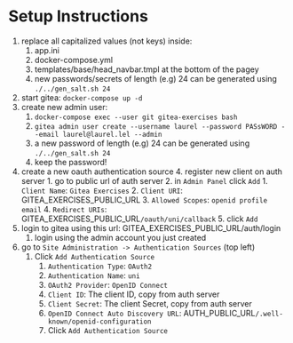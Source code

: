 # Setup Instructions

1. replace all capitalized values (not keys) inside:
    1. app.ini
    2. docker-compose.yml
    3. templates/base/head_navbar.tmpl at the bottom of the pagey
    4. new passwords/secrets of length (e.g) 24 can be generated using `./../gen_salt.sh 24`
2. start gitea: `docker-compose up -d`
3. create new admin user:
    1. `docker-compose exec --user git gitea-exercises bash`
    2. `gitea admin user create --username laurel --password PASsWORD --email laurel@laurel.lel --admin`
    3. a new password of length (e.g) 24 can be generated using `./../gen_salt.sh 24`
    4. keep the password!
4. create a new oauth authentication source
    4. register new client on auth server
        1. go to public url of auth server
        2. in `Admin Panel` click `Add`
        1. `Client Name`: `Gitea Exercises`
        2. `Client URI`: GITEA_EXERCISES_PUBLIC_URL
        3. `Allowed Scopes`: `openid profile email`
        4. `Redirect URIs`: GITEA_EXERCISES_PUBLIC_URL`/oauth/uni/callback`
        5. click `Add`
5. login to gitea using this url: GITEA_EXERCISES_PUBLIC_URL/auth/login
   1. login using the admin account you just created
6. go to `Site Administration -> Authentication Sources` (top left)
   1. Click `Add Authentication Source`
      1. `Authentication Type`: `OAuth2`
      2. `Authentication Name`: `uni`
      3. `OAuth2 Provider`: `OpenID Connect`
      4. `Client ID`: The client ID, copy from auth server
      5. `Client Secret`: The client Secret, copy from auth server
      6. `OpenID Connect Auto Discovery URL`: AUTH_PUBLIC_URL`/.well-known/openid-configuration`
      7. Click `Add Authentication Source`
